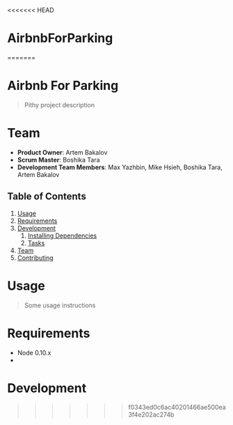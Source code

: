 <<<<<<< HEAD
# AirbnbForParking
=======
# Airbnb For Parking

> Pithy project description

# Team

  - __Product Owner__: Artem Bakalov
  - __Scrum Master__: Boshika Tara
  - __Development Team Members__: Max Yazhbin, Mike Hsieh, Boshika Tara, Artem Bakalov

## Table of Contents

1. [Usage](#Usage)
1. [Requirements](#requirements)
1. [Development](#development)
    1. [Installing Dependencies](#installing-dependencies)
    1. [Tasks](#tasks)
1. [Team](#team)
1. [Contributing](#contributing)

# Usage

> Some usage instructions

# Requirements

- Node 0.10.x
- 
# Development
>>>>>>> f0343ed0c6ac40201466ae500ea3f4e202ac274b
